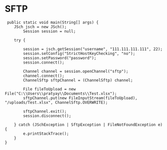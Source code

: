 # SFTP

     public static void main(String[] args) {
    	JSch jsch = new JSch();
        	Session session = null;
        
        try {
        	
            session = jsch.getSession("username", "111.111.111.111", 22);
            session.setConfig("StrictHostKeyChecking", "no");
            session.setPassword("password");
            session.connect();
            
            Channel channel = session.openChannel("sftp");
            channel.connect();
            ChannelSftp sftpChannel = (ChannelSftp) channel;
            
            File fileToUpload = new File("C:\\Users\\pratyay\\Documents\\Test.xlsx");
	    	sftpChannel.put(new FileInputStream(fileToUpload), "/uploads/Test.xlsx", ChannelSftp.OVERWRITE);
			
            sftpChannel.exit();
            session.disconnect();
            
        } catch (JSchException | SftpException | FileNotFoundException e) {
            e.printStackTrace();  
        }  
    }
